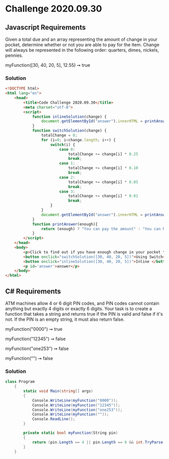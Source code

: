 # Challenge 2020.09.30

## Javascript Requirements
Given a total due and an array representing the amount of change in your pocket, determine whether or not you are able to pay for the item. Change will always be represented in the following order: quarters, dimes, nickels, pennies.

myFunction([30, 40, 20, 5], 12.55) ➞ true

### Solution
```HTML
<!DOCTYPE html>
<html lang="en">
	<head>
		<title>Code Challenge 2020.09.30</title>
        <meta charset="utf-8">
        <script>
            function inlineSolution(change) {
                document.getElementById("answer").innerHTML = printAnswer((change[0] * 0.25) + (change[1] * 0.10) + (change[2] * 0.05) + (change[3] * 0.01) >= parseFloat(document.getElementById("amount").value)) 
            }
            function switchSolution(change) {
                totalChange = 0;
                for (i=0; i<change.length; i++) {
                    switch(i) {
                        case 0:
                            totalChange += change[i] * 0.25
                            break;
                        case 1:
                            totalChange += change[i] * 0.10
                            break;
                        case 2:
                            totalChange += change[i] * 0.05
                            break;
                        case 3:
                            totalChange += change[i] * 0.01
                            break;
                    }                    
                }
                document.getElementById("answer").innerHTML = printAnswer(totalChange >= parseFloat(document.getElementById("amount").value));                
            }
            function printAnswer(enough){
                return (enough) ? "You can pay the amount" : "You can NOT pay the amount";
            }
        </script>        
	</head>
	<body>
        <p>Click to find out if you have enough change in your pocket to pay $<input id="amount"></input></p>
        <button onclick="switchSolution([30, 40, 20, 5])">Using Switch</button>
        <button onclick="inlineSolution([30, 40, 20, 5])">Inline </button>
        <p id='answer'>answer</p>          
	</body>
</html>
```

## C# Requirements
ATM machines allow 4 or 6 digit PIN codes, and PIN codes cannot contain anything but exactly 4 digits or exactly 6 digits. Your task is to create a function that takes a string and returns true if the PIN is valid and false if it's not. If the PIN is an empty string, it must also return false.

myFunction("0000") ➞ true

myFunction("12345") ➞ false

myFunction("one253") ➞ false
 
myFunction("") ➞ false

### Solution
```CS
class Program
    {
        static void Main(string[] args)
        {
            Console.WriteLine(myFunction("0000"));
            Console.WriteLine(myFunction("12345"));
            Console.WriteLine(myFunction("one253"));
            Console.WriteLine(myFunction(""));
            Console.ReadLine();
        }

        private static bool myFunction(String pin)
        {
            return (pin.Length == 4 || pin.Length == 6 && int.TryParse(pin, out _));                       
        }
    }
```
